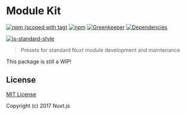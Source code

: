 # Module Kit
[![npm (scoped with tag)](https://img.shields.io/npm/v/nuxt-module-kit/latest.svg?style=flat-square)](https://npmjs.com/package/nuxt-module-kit)
[![npm](https://img.shields.io/npm/dt/nuxt-module-kit.svg?style=flat-square)](https://npmjs.com/package/nuxt-module-kit)
[![Greenkeeper](https://img.shields.io/badge/greenkeepr-enabled-green.svg?style=flat-square)](https://greenkeeper.io/)
[![Dependencies](https://david-dm.org/nuxt/module-kit/status.svg?style=flat-square)](https://david-dm.org/nuxt/module-kit)
   
[![js-standard-style](https://cdn.rawgit.com/standard/standard/master/badge.svg)](http://standardjs.com)

> Presets for standard Nuxt module development and maintenance

This package is still a WIP!

## License

[MIT License](./LICENSE)

Copyright (c) 2017 Nuxt.js
